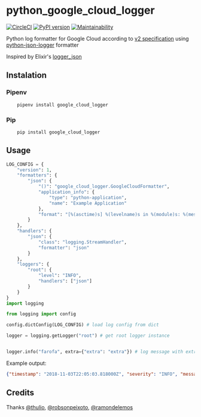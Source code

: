 # python_google_cloud_logger

[![CircleCI](https://circleci.com/gh/rai200890/python_google_cloud_logger.svg?style=svg&circle-token=cdb4c95268aa18f240f607082833c94a700f96e9)](https://circleci.com/gh/rai200890/python_google_cloud_logger)
[![PyPI version](https://badge.fury.io/py/google-cloud-logger.svg)](https://badge.fury.io/py/google-cloud-logger)
[![Maintainability](https://api.codeclimate.com/v1/badges/e988f26e1590a6591d96/maintainability)](https://codeclimate.com/github/rai200890/python_google_cloud_logger/maintainability)

Python log formatter for Google Cloud according to [v2 specification](https://cloud.google.com/logging/docs/reference/v2/rest/v2/LogEntry) using [python-json-logger](https://github.com/madzak/python-json-logger) formatter

Inspired by Elixir's [logger_json](https://github.com/Nebo15/logger_json) 

## Instalation

### Pipenv

```
    pipenv install google_cloud_logger 
```

### Pip

```
    pip install google_cloud_logger 
```

## Usage

```python
LOG_CONFIG = {
    "version": 1,
    "formatters": {
        "json": {
            "()": "google_cloud_logger.GoogleCloudFormatter",
            "application_info": {
                "type": "python-application",
                "name": "Example Application"
            },
            "format": "[%(asctime)s] %(levelname)s in %(module)s: %(message)s"
        }
    },
    "handlers": {
        "json": {
            "class": "logging.StreamHandler",
            "formatter": "json"
        }
    },
    "loggers": {
        "root": {
            "level": "INFO",
            "handlers": ["json"]
        }
    }
}
import logging

from logging import config

config.dictConfig(LOG_CONFIG) # load log config from dict

logger = logging.getLogger("root") # get root logger instance


logger.info("farofa", extra={"extra": "extra"}) # log message with extra arguments  
```

Example output:

```json
{"timestamp": "2018-11-03T22:05:03.818000Z", "severity": "INFO", "message": "farofa", "labels": {"type": "python-application", "name": "Example Application"}, "metadata": {"userLabels": {"extra": "extra"}}, "sourceLocation": {"file": "<ipython-input-9-8e9384d78e2a>", "line": 1, "function": "<module>"}}
```

## Credits

Thanks [@thulio](https://github.com/thulio), [@robsonpeixoto](https://github.com/robsonpeixoto), [@ramondelemos](https://github.com/ramondelemos)
